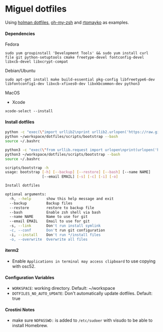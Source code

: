 # Miguel dotfiles

Using [holman dotfiles](https://github.com/holman/dotfiles),
[oh-my-zsh](https://github.com/robbyrussell/oh-my-zsh) and
[rtomayko](https://github.com/rtomayko/dotfiles) as examples.

#### Dependencies
Fedora
```
sudo yum groupinstall 'Development Tools' && sudo yum install curl file git python-setuptools cmake freetype-devel fontconfig-devel libxcb-devel libxcrypt-compat
```

Debian/Ubuntu
```
sudo apt-get install make build-essential pkg-config libfreetype6-dev libfontconfig1-dev libxcb-xfixes0-dev libxkbcommon-dev python3
```

MacOS
* Xcode

```
xcode-select --install
```

#### Install dotfiles
```sh
python -c "exec(\"import urllib2\nprint urllib2.urlopen('https://raw.githubusercontent.com/miguel250/dotfiles/master/scripts/install.sh').read()\n\")" | bash
python ~/workspace/dotfiles/scripts/bootstrap --bash
source ~/.bashrc
```

```sh
python3 -c "exec(\"from urllib.request import urlopen\nprint(urlopen('https://raw.githubusercontent.com/miguel250/dotfiles/master/scripts/install.sh').read().decode('utf-8'))\n\")" | bash
python3 ~/workspace/dotfiles/scripts/bootstrap --bash
source ~/.bashrc
```

```sh
scripts/bootstrap -h
usage: bootstrap [-h] [--backup] [--restore] [--bash] [--name NAME]
                 [--email EMAIL] [-s] [-c] [-i] [-o]

Install dotfiles

optional arguments:
  -h, --help       show this help message and exit
  --backup         Backup files
  --restore        restore to backup file
  --bash           Enable zsh shell via bash
  --name NAME      Name to use for git
  --email EMAIL    Email to use for git
  -s, --link       Don't run install symlink
  -c, --conf       Don't run git configuration
  -i, --install    Don't run */install files
  -o, --overwrite  Overwrite all files
```
#### iterm2
- Enable `Applications in terminal may access clipboard` to use copying with osc52.

#### Configuration Variables
- `WORKSPACE`: working directory. Default: ~/workspace
- `DOTFILES_NO_AUTO_UPDATE`: Don't automatically update dotfiles. Default: true

#### Crostini Notes
- make sure `NOPASSWD:` is added to `/etc/sudoer` with visudo to be able to install Homebrew.

